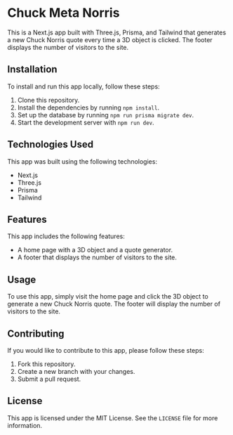 # Chuck Meta Norris

This is a Next.js app built with Three.js, Prisma, and Tailwind that generates a new Chuck Norris quote every time a 3D object is clicked. The footer displays the number of visitors to the site.

## Installation

To install and run this app locally, follow these steps:

1. Clone this repository.
2. Install the dependencies by running `npm install`.
3. Set up the database by running `npm run prisma migrate dev`.
4. Start the development server with `npm run dev`.

## Technologies Used

This app was built using the following technologies:

- Next.js
- Three.js
- Prisma
- Tailwind

## Features

This app includes the following features:

- A home page with a 3D object and a quote generator.
- A footer that displays the number of visitors to the site.

## Usage

To use this app, simply visit the home page and click the 3D object to generate a new Chuck Norris quote. The footer will display the number of visitors to the site.

## Contributing

If you would like to contribute to this app, please follow these steps:

1. Fork this repository.
2. Create a new branch with your changes.
3. Submit a pull request.

## License

This app is licensed under the MIT License. See the `LICENSE` file for more information.
